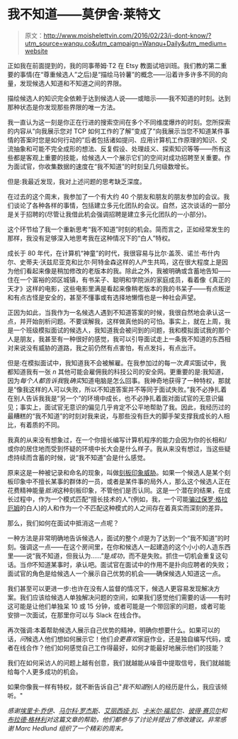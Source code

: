 # 我不知道——莫伊舍·莱特文

> 原文：<http://www.moishelettvin.com/2016/02/23/i-dont-know/?utm_source=wanqu.co&utm_campaign=Wanqu+Daily&utm_medium=website>

正如我在前面提到的，我的同事蒂姆·T2 在 Etsy 教面试培训班。我们教的第二重要的事情(在“尊重候选人”之后)是“描绘马铃薯”的概念——沿着许多许多不同的向量，发现候选人知道和不知道之间的界限。

描绘候选人的知识完全依赖于达到候选人说——或暗示——我不知道的时刻。达到那种状态是你发现那些界限的唯一方法。

我一直认为这一刻是你正在行进的搜索空间在多个不同维度爆炸的时刻。您所探索的内容从“向我展示您对 TCP 如何工作的了解”变成了“向我展示当您不知道某件事情的答案时您是如何行动的”后者包括诸如提问、应用计算机工作原理的知识、交流抽象和可能不完全成形的想法、反复假设、处理歧义、探索知识等等——所有这些都是客观上重要的技能，给候选人一个展示它们的空间对成功招聘至关重要。作为面试官，你收集数据的速度在“我不知道”的时刻呈几何级数增长。

但是:我最近发现，我对上述问题的思考缺乏深度。

在过去的这个周末，我参加了一个有大约 40 个朋友和朋友的朋友参加的会议。我们谈论了各种各样的事情，包括建立多元化团队的会议。自然，这次谈话的一部分是关于招聘的(尽管让我借此机会强调招聘是建立多元化团队的一小部分)。

这个环节给了我一个重新思考“我不知道”时刻的机会。简而言之，正如经常发生的那样，我没有足够深入地思考我在这种情况下的“白人”特权。

成长于 80 年代，在计算机“神童”的时代，我很容易与比尔·盖茨、诺兰·布什内尔、史蒂夫·沃兹尼亚克和比尔·阿特金森这样的人产生共鸣，这在很大程度上是因为他们看起来像是稍加修改的老版本的我。除此之外，我被明确或含蓄地告知——住在一个富裕的郊区城镇，有书呆子、聪明和学院派的家庭成员，看着像《真正的天才》这样的电影，这些电影里满是看起来像稍老版本的我的书呆子——有点叛逆和有点古怪是安全的，甚至不懂事或有选择地懒惰也是一种社会声望。

正因为如此，当我作为一名候选人遇到不知道答案的时候，我很自然地会承认这一点，并开始剖析问题。不要误解我，这样做真他妈的可怕。事实上，就在上周，我是一个班级模拟面试的候选人，我知道我会被问到的问题，我和模拟面试我的那个人是朋友，我甚至有一种很好的感觉，我可以引导面试走上一条我不知道的东西相对来说没有威胁的道路，我之前仍然有点害怕，有点发抖，有点出汗。

但是:在模拟面试中，我知道我不会被解雇。在我参加过的每一次*真实*面试中，我都知道我有一张 *n* 其他可能会雇佣我的科技公司的安全网。更重要的是:我知道，因为*每个人都告诉我*我*确实*知道电脑是怎么回事。我神奇地获得了一种特权，那就是“像我这样的人可以失败，所以不知道答案并不等同于面试失败。”我不必挣扎着在别人告诉我我是“另一个”的环境中成长，也不必挣扎着面对面试官的无意识偏见；事实上，面试官无意识的偏见几乎肯定不公平地帮助了我。因此，我经历过的最糟糕的“我不知道”的时刻对我来说，与那些没有巨大的脚手架支撑我成长的人相比，有着质的不同。

我真的从来没有想象过，在一个你擅长编写计算机程序的能力会因为你的长相和/或你的居住地而受到怀疑的环境中长大会是什么样子。我从来没有想过，当这些疑虑持续而含蓄的时候，说“我不知道”会是什么感觉。

原来这是一种被记录和命名的现象，叫做[刻板印象威胁](https://en.wikipedia.org/wiki/Stereotype_threat)。如果一个候选人是某个刻板印象中不擅长某事的群体的一员，或者是某件事的局外人，那么这个候选人正在花费精神能量*抵消*这种刻板印象，不管他们是否认同。这是一个潜在的结果，在成长过程中，作为一个模式匹配“擅长技术的人”(例如，我，一个可能[骗过保罗·格拉厄姆](http://www.bloomberg.com/bw/articles/2013-05-03/how-to-get-into-y-combinator-look-like-mark-zuckerberg)的白人)的人和作为一个不匹配这种模式的人之间存在着真实而深刻的差异。

那么，我们如何在面试中抵消这一点呢？

一种方法是非常明确地告诉候选人，面试的整个*点*是为了达到一个“我不知道”的时刻。强调这一点——在这个房间里，在你和候选人一起建造的这个小小的人造东西里——说“我不知道，但我认为……”是*成功*，而不是失败。抓住一切机会重复这句话。当*你*不知道某事时，承认吧。面试官在面试中的作用不是扑向应聘者的失败；面试官的角色是给候选人一个展示自己优势的机会——确保候选人知道这一点。

我们甚至可以更进一步:也许在没有人监督的情况下，候选人更容易发现解决方案。我们应该给候选人单独解决问题的空间，如果我们感觉他们需要的话——有时这可能是让他们单独呆 10 或 15 分钟，或者可能是一个带回家的问题，或者可能安排一次面试，在那里你可以与 Slack 在线合作。

再次强调:本着帮助候选人展示自己优势的精神，明确你想要什么。如果可以的话，*问*候选人他们想如何展示它！他们*会更喜欢*家庭作业，还是独自编写代码，或者在线合作？他们如何感觉自己工作得最好，如何才能最好地展示他们的技能？

我们在如何采访人的问题上越有创意，我们就越能从噪音中提取信号，我们就越能给每个人更多成功的机会。

如果你像我一样有特权，就不断告诉自己"*我不知道*别人的经历是什么，我应该倾听。"

*感谢[埃里卡·乔伊](https://twitter.com/ericajoy)、[马尔科·罗杰斯](https://twitter.com/polotek)、[艾丽西娅·刘](https://twitter.com/aliciatweet)、[卡米尔·福尼尔](https://twitter.com/skamille)、[彼得·赛贝尔](https://twitter.com/peterseibel)和[布拉德·格林利](https://twitter.com/bgreenlee)对这篇文章的帮助，他们都参与了讨论并提出了修改建议。非常感谢 Marc Hedlund 组织了一个精彩的周末。*
